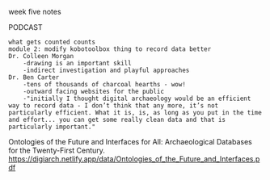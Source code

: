 week five notes

PODCAST

    what gets counted counts
    module 2: modify kobotoolbox thing to record data better
    Dr. Colleen Morgan
        -drawing is an important skill
        -indirect investigation and playful approaches
    Dr. Ben Carter
        -tens of thousands of charcoal hearths - wow!
        -outward facing websites for the public
        -"initially I thought digital archaeology would be an efficient way to record data - I don’t think that any more, it’s not particularly efficient. What it is, is, as long as you put in the time and effort... you can get some really clean data and that is particularly important."

Ontologies of the Future and Interfaces for All: Archaeological Databases for the Twenty-First Century. 
https://digiarch.netlify.app/data/Ontologies_of_the_Future_and_Interfaces.pdf

    
